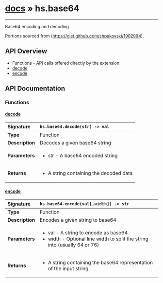 # [docs](index.md) » hs.base64
---

Base64 encoding and decoding

Portions sourced from (https://gist.github.com/shpakovski/1902994).

## API Overview
* Functions - API calls offered directly by the extension
 * [decode](#decode)
 * [encode](#encode)

## API Documentation

### Functions

#### [decode](#decode)
| <span style="float: left;">**Signature**</span> | <span style="float: left;">`hs.base64.decode(str) -> val` </span>                                                          |
| -----------------------------------------------------|---------------------------------------------------------------------------------------------------------|
| **Type**                                             | Function                                                                                         |
| **Description**                                      | Decodes a given base64 string                                                                                         |
| **Parameters**                                       | <ul markdown="1"><li markdown="1">str - A base64 encoded string</li></ul> |
| **Returns**                                          | <ul markdown="1"><li markdown="1">A string containing the decoded data</li></ul>          |

#### [encode](#encode)
| <span style="float: left;">**Signature**</span> | <span style="float: left;">`hs.base64.encode(val[,width]) -> str` </span>                                                          |
| -----------------------------------------------------|---------------------------------------------------------------------------------------------------------|
| **Type**                                             | Function                                                                                         |
| **Description**                                      | Encodes a given string to base64                                                                                         |
| **Parameters**                                       | <ul markdown="1"><li markdown="1">val - A string to encode as base64</li><li markdown="1">width - Optional line width to split the string into (usually 64 or 76)</li></ul> |
| **Returns**                                          | <ul markdown="1"><li markdown="1">A string containing the base64 representation of the input string</li></ul>          |

